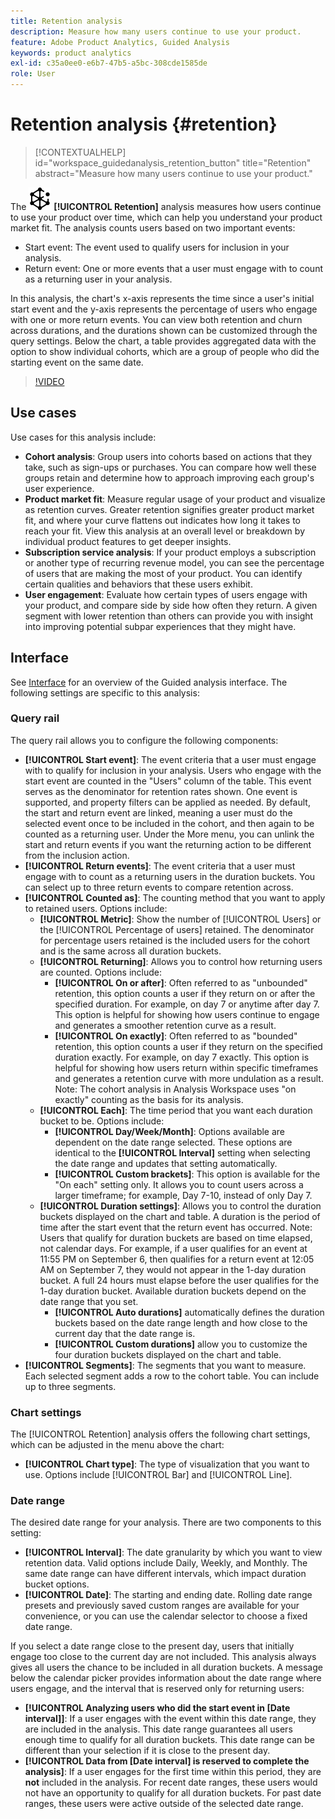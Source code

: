 ```yaml
---
title: Retention analysis
description: Measure how many users continue to use your product.
feature: Adobe Product Analytics, Guided Analysis
keywords: product analytics
exl-id: c35a0ee0-e6b7-47b5-a5bc-308cde1585de
role: User
---
```

# Retention analysis {#retention}

<!-- markdownlint-disable MD034 -->

>[!CONTEXTUALHELP]
>id="workspace_guidedanalysis_retention_button"
>title="Retention"
>abstract="Measure how many users continue to use your product."

<!-- markdownlint-enable MD034 -->

The ![Retention](/help/assets/icons/Retention.svg) **[!UICONTROL Retention]** analysis measures how users continue to use your product over time, which can help you understand your product market fit. The analysis counts users based on two important events:

* Start event: The event used to qualify users for inclusion in your analysis. 
* Return event: One or more events that a user must engage with to count as a returning user in your analysis.

In this analysis, the chart's x-axis represents the time since a user's initial start event and the y-axis represents the percentage of users who engage with one or more return events. You can view both retention and churn across durations, and the durations shown can be customized through the query settings. Below the chart, a table provides aggregated data with the option to show individual cohorts, which are a group of people who did the starting event on the same date. 

>[!VIDEO](https://video.tv.adobe.com/v/3430503/?quality=12&learn=on)


## Use cases

Use cases for this analysis include:

* **Cohort analysis**: Group users into cohorts based on actions that they take, such as sign-ups or purchases. You can compare how well these groups retain and determine how to approach improving each group's user experience.
* **Product market fit**: Measure regular usage of your product and visualize as retention curves. Greater retention signifies greater product market fit, and where your curve flattens out indicates how long it takes to reach your fit. View this analysis at an overall level or breakdown by individual product features to get deeper insights.
* **Subscription service analysis**: If your product employs a subscription or another type of recurring revenue model, you can see the percentage of users that are making the most of your product. You can identify certain qualities and behaviors that these users exhibit.
* **User engagement**: Evaluate how certain types of users engage with your product, and compare side by side how often they return. A given segment with lower retention than others can provide you with insight into improving potential subpar experiences that they might have.

## Interface

See [Interface](../overview.md#interface) for an overview of the Guided analysis interface. The following settings are specific to this analysis:

### Query rail

The query rail allows you to configure the following components:

* **[!UICONTROL Start event]**: The event criteria that a user must engage with to qualify for inclusion in your analysis. Users who engage with the start event are counted in the "Users" column of the table. This event serves as the denominator for retention rates shown. One event is supported, and property filters can be applied as needed. By default, the start and return event are linked, meaning a user must do the selected event once to be included in the cohort, and then again to be counted as a returning user. Under the More menu, you can unlink the start and return events if you want the returning action to be different from the inclusion action. 
* **[!UICONTROL Return events]**: The event criteria that a user must engage with to count as a returning users in the duration buckets. You can select up to three return events to compare retention across.
* **[!UICONTROL Counted as]**: The counting method that you want to apply to retained users. Options include:
  * **[!UICONTROL Metric]**: Show the number of [!UICONTROL Users] or the [!UICONTROL Percentage of users] retained. The denominator for percentage users retained is the included users for the cohort and is the same across all duration buckets.
  * **[!UICONTROL Returning]**: Allows you to control how returning users are counted. Options include:
    * **[!UICONTROL On or after]**: Often referred to as "unbounded" retention, this option counts a user if they return on or after the specified duration. For example, on day 7 or anytime after day 7. This option is helpful for showing how users continue to engage and generates a smoother retention curve as a result. 
    * **[!UICONTROL On exactly]**: Often referred to as "bounded" retention, this option counts a user if they return on the specified duration exactly. For example, on day 7 exactly. This option is helpful for showing how users return within specific timeframes and generates a retention curve with more undulation as a result. Note: The cohort analysis in Analysis Workspace uses "on exactly" counting as the basis for its analysis.
  * **[!UICONTROL Each]**: The time period that you want each duration bucket to be. Options include:
    * **[!UICONTROL Day/Week/Month]**: Options available are dependent on the date range selected. These options are identical to the **[!UICONTROL Interval]** setting when selecting the date range and updates that setting automatically.
    * **[!UICONTROL Custom brackets]**: This option is available for the "On each" setting only. It allows you to count users across a larger timeframe; for example, Day 7-10, instead of only Day 7.
  * **[!UICONTROL Duration settings]**: Allows you to control the duration buckets displayed on the chart and table. A duration is the period of time after the start event that the return event has occurred. Note: Users that qualify for duration buckets are based on time elapsed, not calendar days. For example, if a user qualifies for an event at 11:55 PM on September 6, then qualifies for a return event at 12:05 AM on September 7, they would not appear in the 1-day duration bucket. A full 24 hours must elapse before the user qualifies for the 1-day duration bucket. Available duration buckets depend on the date range that you set. 
    * **[!UICONTROL Auto durations]** automatically defines the duration buckets based on the date range length and how close to the current day that the date range is. 
    * **[!UICONTROL Custom durations]** allow you to customize the four duration buckets displayed on the chart and table.
* **[!UICONTROL Segments]**: The segments that you want to measure. Each selected segment adds a row to the cohort table. You can include up to three segments.

### Chart settings

The [!UICONTROL Retention] analysis offers the following chart settings, which can be adjusted in the menu above the chart:

* **[!UICONTROL Chart type]**: The type of visualization that you want to use. Options include [!UICONTROL Bar] and [!UICONTROL Line].

### Date range

The desired date range for your analysis. There are two components to this setting:

* **[!UICONTROL Interval]**: The date granularity by which you want to view retention data. Valid options include Daily, Weekly, and Monthly. The same date range can have different intervals, which impact duration bucket options.
* **[!UICONTROL Date]**: The starting and ending date. Rolling date range presets and previously saved custom ranges are available for your convenience, or you can use the calendar selector to choose a fixed date range.

If you select a date range close to the present day, users that initially engage too close to the current day are not included. This analysis always gives all users the chance to be included in all duration buckets. A message below the calendar picker provides information about the date range where users engage, and the interval that is reserved only for returning users:

* **[!UICONTROL Analyzing users who did the start event in [Date interval]]**: If a user engages with the event within this date range, they are included in the analysis. This date range guarantees all users enough time to qualify for all duration buckets. This date range can be different than your selection if it is close to the present day.
* **[!UICONTROL Data from [Date interval] is reserved to complete the analysis]**: If a user engages for the first time within this period, they are **not** included in the analysis. For recent date ranges, these users would not have an opportunity to qualify for all duration buckets. For past date ranges, these users were active outside of the selected date range.

<!--
## Example

See below for an example of the analysis.

![Retention](../assets/retention.png)

-->